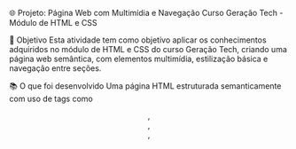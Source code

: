 🌐 Projeto: Página Web com Multimídia e Navegação
Curso Geração Tech - Módulo de HTML e CSS

🎯 Objetivo
Esta atividade tem como objetivo aplicar os conhecimentos adquiridos no módulo de HTML e CSS do curso Geração Tech, criando uma página web semântica, com elementos multimídia, estilização básica e navegação entre seções.

📚 O que foi desenvolvido
Uma página HTML estruturada semanticamente com uso de tags como <header>, <nav>, <section>, <audio>, <video>, entre outras.

Um menu de navegação funcional com âncoras para diferentes seções da página.

Estilização básica inline, definida dentro da tag <style> no <head>.

Inclusão de elementos de mídia (áudio e vídeo) para enriquecer a experiência do usuário.

🚀 Como visualizar
Abra o arquivo index.html em um navegador web.

Navegue pelas seções da página usando o menu.

Teste os elementos multimídia para garantir que áudio e vídeo funcionem corretamente.

Verifique os estilos aplicados via CSS inline.

💡 Dicas aplicadas
Uso correto de tags semânticas.

Implementação de navegação interna.

Inclusão de mídias utilizando HTML5.

Aplicação de CSS inline básico.

✅ Status
✔️ Atividade concluída com sucesso.
